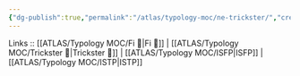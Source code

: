 ```yaml
---
{"dg-publish":true,"permalink":"/atlas/typology-moc/ne-trickster/","created":"","updated":"2023-03-09T09:59:19.714+01:00"}
---
```


Links :: [[ATLAS/Typology MOC/Fi 🔱\|Fi 🔱]] | [[ATLAS/Typology MOC/Trickster 🤡\|Trickster 🤡]] | [[ATLAS/Typology MOC/ISFP\|ISFP]] | [[ATLAS/Typology MOC/ISTP\|ISTP]]
